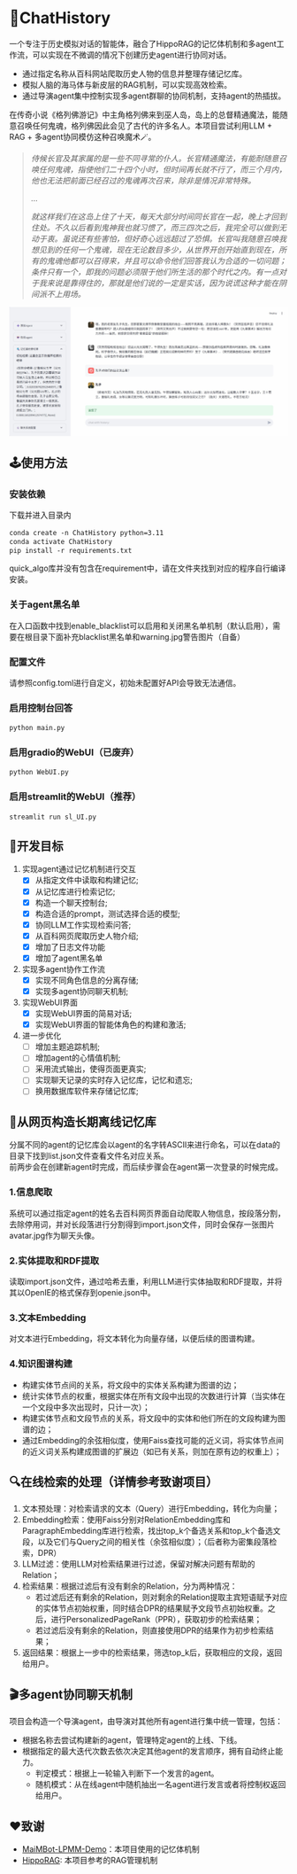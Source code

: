 # 🏯ChatHistory
一个专注于历史模拟对话的智能体，融合了HippoRAG的记忆体机制和多agent工作流，可以实现在不微调的情况下创建历史agent进行协同对话。
- 通过指定名称从百科网站爬取历史人物的信息并整理存储记忆库。
- 模拟人脑的海马体与新皮层的RAG机制，可以实现高效检索。
- 通过导演agent集中控制实现多agent群聊的协同机制，支持agent的热插拔。

在传奇小说《格列佛游记》中主角格列佛来到巫人岛，岛上的总督精通魔法，能随意召唤任何鬼魂，格列佛因此会见了古代的许多名人。本项目尝试利用LLM + RAG + 多agent协同模仿这种召唤魔术🪄。
> *侍候长官及其家属的是一些不同寻常的仆人。长官精通魔法，有能耐随意召唤任何鬼魂，指使他们二十四个小时，但时间再长就不行了，而三个月内，他也无法把前面已经召过的鬼魂再次召来，除非是情况非常特殊。*
> 
> *…*
> 
> *就这样我们在这岛上住了十天，每天大部分时间同长官在一起，晚上才回到住处。不久以后看到鬼神我也就习惯了，而三四次之后，我完全可以做到无动于衷。虽说还有些害怕，但好奇心远远超过了恐惧。长官叫我随意召唤我想见到的任何一个鬼魂，现在无论数目多少，从世界开创开始直到现在，所有的鬼魂他都可以召得来，并且可以命令他们回答我认为合适的一切问题；条件只有一个，即我的问题必须限于他们所生活的那个时代之内。有一点对于我来说是靠得住的，那就是他们说的一定是实话，因为说谎这种才能在阴间派不上用场。*
>
![示例图片](./assets/example.jpg)
## 🕹️使用方法
### 安装依赖
下载并进入目录内
```
conda create -n ChatHistory python=3.11
conda activate ChatHistory
pip install -r requirements.txt
```
quick_algo库并没有包含在requirement中，请在文件夹找到对应的程序自行编译安装。
### 关于agent黑名单
在入口函数中找到enable_blacklist可以启用和关闭黑名单机制（默认启用），需要在根目录下面补充blacklist黑名单和warning.jpg警告图片（自备）
### 配置文件
请参照config.toml进行自定义，初始未配置好API会导致无法通信。
### 启用控制台回答
```sh
python main.py
```
### 启用gradio的WebUI（已废弃）
```sh
python WebUI.py
```
### 启用streamlit的WebUI（推荐）
```
streamlit run sl_UI.py
```
## 🎯开发目标
1. 实现agent通过记忆机制进行交互
    - [x] 从指定文件中读取和构建记忆;
    - [x] 从记忆库进行检索记忆;
    - [x] 构造一个聊天控制台;
    - [x] 构造合适的prompt，测试选择合适的模型;
    - [x] 协同LLM工作实现检索问答;
    - [x] 从百科网页爬取历史人物介绍;
    - [x] 增加了日志文件功能
    - [x] 增加了agent黑名单
2. 实现多agent协作工作流
    - [x] 实现不同角色信息的分离存储;
    - [x] 实现多agent协同聊天机制;
3. 实现WebUI界面
    - [x] 实现WebUI界面的简易对话;
    - [x] 实现WebUI界面的智能体角色的构建和激活;
4. 进一步优化
    - [ ] 增加主题追踪机制;
    - [ ] 增加agent的心情值机制;
    - [ ] 采用流式输出，使得页面更真实;
    - [ ] 实现聊天记录的实时存入记忆库，记忆和遗忘;
    - [ ] 换用数据库软件来存储记忆库;
## 🧠从网页构造长期离线记忆库
分属不同的agent的记忆库会以agent的名字转ASCII来进行命名，可以在data的目录下找到list.json文件查看文件名对应关系。  
前两步会在创建新agent时完成，而后续步骤会在agent第一次登录的时候完成。
### 1.信息爬取
系统可以通过指定agent的姓名去百科网页界面自动爬取人物信息，按段落分割，去除停用词，并对长段落进行分割得到import.json文件，同时会保存一张图片avatar.jpg作为聊天头像。   
### 2.实体提取和RDF提取
读取import.json文件，通过哈希去重，利用LLM进行实体抽取和RDF提取，并将其以OpenIE的格式保存到openie.json中。
### 3.文本Embedding
对文本进行Embedding，将文本转化为向量存储，以便后续的图谱构建。
### 4.知识图谱构建
- 构建实体节点间的关系，将文段中的实体关系构建为图谱的边；
- 统计实体节点的权重，根据实体在所有文段中出现的次数进行计算（当实体在一个文段中多次出现时，只计一次）；
- 构建实体节点和文段节点的关系，将文段中的实体和他们所在的文段构建为图谱的边；
- 通过Embedding的余弦相似度，使用Faiss查找可能的近义词，将实体节点间的近义词关系构建成图谱的扩展边（如已有关系，则加在原有边的权重上）；
## 🔍在线检索的处理（详情参考致谢项目）
1. 文本预处理：对检索请求的文本（Query）进行Embedding，转化为向量；
2. Embedding检索：使用Faiss分别对RelationEmbedding库和ParagraphEmbedding库进行检索，找出top_k个备选关系和top_k个备选文段，以及它们与Query之间的相关性（余弦相似度）；（后者称为密集段落检索，DPR）
3. LLM过滤：使用LLM对检索结果进行过滤，保留对解决问题有帮助的Relation；
4. 检索结果：根据过滤后有没有剩余的Relation，分为两种情况：
    - 若过滤后还有剩余的Relation，则对剩余的Relation提取主宾短语赋予对应的实体节点初始权重，同时结合DPR的结果赋予文段节点初始权重。之后，进行PersonalizedPageRank（PPR），获取初步的检索结果；
    - 若过滤后没有剩余的Relation，则直接使用DPR的结果作为初步检索结果；
5. 返回结果：根据上一步中的检索结果，筛选top_k后，获取相应的文段，返回给用户。
## 🎬多agent协同聊天机制
项目会构造一个导演agent，由导演对其他所有agent进行集中统一管理，包括：
- 根据名称去尝试构建新的agent，管理特定agent的上线、下线。
- 根据指定的最大迭代次数去依次决定其他agent的发言顺序，拥有自动终止能力。
    - 判定模式：根据上一轮输入判断下一个发言的agent。
    - 随机模式：从在线agent中随机抽出一名agent进行发言或者将控制权返回给用户。
## ❤️致谢
- [MaiMBot-LPMM-Demo](https://github.com/MaiM-with-u/MaiMBot-LPMM)：本项目使用的记忆体机制
- [HippoRAG](https://github.com/OSU-NLP-Group/HippoRAG): 本项目参考的RAG管理机制